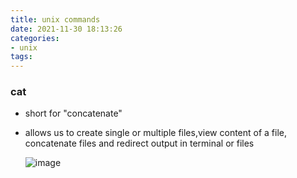 ```yaml
---
title: unix commands
date: 2021-11-30 18:13:26
categories: 
- unix
tags:
---
```

### cat

- short for "concatenate"

- allows us to create single or multiple files,view content of a file, concatenate files and redirect output in terminal or files

  ![image](https://linuxhandbook.com/content/images/2021/09/join-strings-bash.webp)

  
